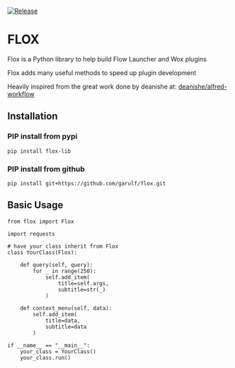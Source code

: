 [![Release](https://github.com/Garulf/Flox/actions/workflows/release.yml/badge.svg?branch=main)](https://github.com/Garulf/Flox/actions/workflows/release.yml)
# FLOX

Flox is a Python library to help build Flow Launcher and Wox plugins

Flox adds many useful methods to speed up plugin development

Heavily inspired from the great work done by deanishe at: [deanishe/alfred-workflow](https://github.com/deanishe/alfred-workflow)

## Installation


### PIP install from pypi

```
pip install flox-lib
```

### PIP install from github

```
pip install git+https://github.com/garulf/flox.git
```

## Basic Usage

```
from flox import Flox

import requests

# have your class inherit from Flox
class YourClass(Flox):

    def query(self, query):
        for _ in range(250):
            self.add_item(
                title=self.args,
                subtitle=str(_)
            )

    def context_menu(self, data):
        self.add_item(
            title=data,
            subtitle=data
        )

if __name__ == "__main__":
    your_class = YourClass()
    your_class.run()
```
